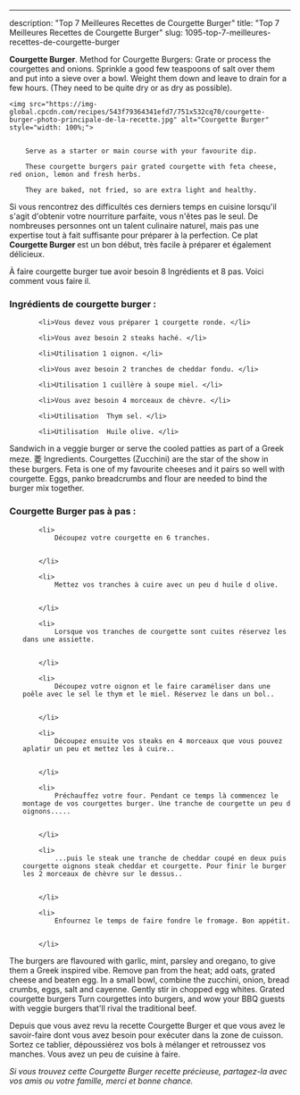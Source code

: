 ---
description: "Top 7 Meilleures Recettes de Courgette Burger"
title: "Top 7 Meilleures Recettes de Courgette Burger"
slug: 1095-top-7-meilleures-recettes-de-courgette-burger

<p>
	<strong>Courgette Burger</strong>. 
	Method for Courgette Burgers: Grate or process the courgettes and onions. Sprinkle a good few teaspoons of salt over them and put into a sieve over a bowl. Weight them down and leave to drain for a few hours. (They need to be quite dry or as dry as possible).
</p>
<p>
	
	<img src="https://img-global.cpcdn.com/recipes/543f79364341efd7/751x532cq70/courgette-burger-photo-principale-de-la-recette.jpg" alt="Courgette Burger" style="width: 100%;">
	
	
		Serve as a starter or main course with your favourite dip.
	
		These courgette burgers pair grated courgette with feta cheese, red onion, lemon and fresh herbs.
	
		They are baked, not fried, so are extra light and healthy.
	
</p>

Si vous rencontrez des difficultés ces derniers temps en cuisine lorsqu'il s'agit d'obtenir votre nourriture parfaite, vous n'êtes pas le seul. De nombreuses personnes ont un talent culinaire naturel, mais pas une expertise tout à fait suffisante pour préparer à la perfection. Ce plat <strong> Courgette Burger </strong> est un bon début, très facile à préparer et également délicieux.

<!--inarticleads1-->

À faire courgette burger tue avoir besoin 8 Ingrédients et 8 pas. Voici comment vous faire il.

<h3>Ingrédients de courgette burger :</h3>

<ol>
	
		<li>Vous devez vous préparer 1 courgette ronde. </li>
	
		<li>Vous avez besoin 2 steaks haché. </li>
	
		<li>Utilisation 1 oignon. </li>
	
		<li>Vous avez besoin 2 tranches de cheddar fondu. </li>
	
		<li>Utilisation 1 cuillère à soupe miel. </li>
	
		<li>Vous avez besoin 4 morceaux de chèvre. </li>
	
		<li>Utilisation  Thym sel. </li>
	
		<li>Utilisation  Huile olive. </li>
	
</ol>

Sandwich in a veggie burger or serve the cooled patties as part of a Greek meze. 菱 Ingredients. Courgettes (Zucchini) are the star of the show in these burgers. Feta is one of my favourite cheeses and it pairs so well with courgette. Eggs, panko breadcrumbs and flour are needed to bind the burger mix together. 

<!--inarticleads2-->

<h3>Courgette Burger pas à pas :</h3>

<ol>
	
		<li>
			Découpez votre courgette en 6 tranches.
			
			
		</li>
	
		<li>
			Mettez vos tranches à cuire avec un peu d huile d olive.
			
			
		</li>
	
		<li>
			Lorsque vos tranches de courgette sont cuites réservez les dans une assiette.
			
			
		</li>
	
		<li>
			Découpez votre oignon et le faire caraméliser dans une poêle avec le sel le thym et le miel. Réservez le dans un bol..
			
			
		</li>
	
		<li>
			Découpez ensuite vos steaks en 4 morceaux que vous pouvez aplatir un peu et mettez les à cuire..
			
			
		</li>
	
		<li>
			Préchauffez votre four. Pendant ce temps là commencez le montage de vos courgettes burger. Une tranche de courgette un peu d oignons.....
			
			
		</li>
	
		<li>
			...puis le steak une tranche de cheddar coupé en deux puis courgette oignons steak cheddar et courgette. Pour finir le burger les 2 morceaux de chèvre sur le dessus..
			
			
		</li>
	
		<li>
			Enfournez le temps de faire fondre le fromage. Bon appétit.
			
			
		</li>
	
</ol>

The burgers are flavoured with garlic, mint, parsley and oregano, to give them a Greek inspired vibe. Remove pan from the heat; add oats, grated cheese and beaten egg. In a small bowl, combine the zucchini, onion, bread crumbs, eggs, salt and cayenne. Gently stir in chopped egg whites. Grated courgette burgers Turn courgettes into burgers, and wow your BBQ guests with veggie burgers that&#39;ll rival the traditional beef. 

<!--inarticleads1-->

<p>
Depuis que vous avez revu la recette Courgette Burger et que vous avez le savoir-faire dont vous avez besoin pour exécuter dans la zone de cuisson. Sortez ce tablier, dépoussiérez vos bols à mélanger et retroussez vos manches. Vous avez un peu de cuisine à faire.
</p>

<p>
<i>Si vous trouvez cette Courgette Burger recette précieuse, partagez-la avec vos amis ou votre famille, merci et bonne chance.</i>
</p>
